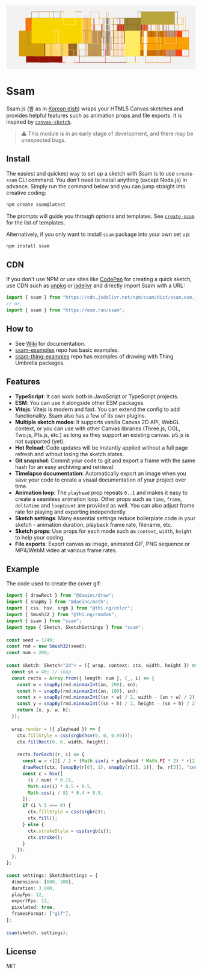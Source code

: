 ![example gif animation](./docs/example.gif)

# Ssam

Ssam.js (쌈 as in [Korean dish](https://en.wikipedia.org/wiki/Ssam)) wraps your HTML5 Canvas sketches and provides helpful features such as animation props and file exports. It is inspired by [`canvas-sketch`](https://github.com/mattdesl/canvas-sketch/).

> ⚠️ This module is in an early stage of development, and there may be unexpected bugs.

## Install

The easiest and quickest way to set up a sketch with Ssam is to use `create-ssam` CLI command. You don't need to install anything (except Node.js) in advance. Simply run the command below and you can jump straight into creative coding:

```sh
npm create ssam@latest
```

The prompts will guide you through options and templates. See [`create-ssam`](https://github.com/cdaein/create-ssam) for the list of templates.

Alternatively, if you only want to install `ssam` package into your own set up:

```sh
npm install ssam
```

## CDN

If you don't use NPM or use sites like [CodePen](https://codepen.io/cdaein/pen/dyBdpEy) for creating a quick sketch, use CDN such as [unpkg](https://unpkg.com/ssam/dist/ssam.esm.js) or [jsdelivr](https://cdn.jsdelivr.net/npm/ssam/dist/ssam.esm.js) and directly import Ssam with a URL:

```js
import { ssam } from "https://cdn.jsdelivr.net/npm/ssam/dist/ssam.esm.js";
// or,
import { ssam } from "https://esm.run/ssam";
```

## How to

- See [Wiki](https://github.com/cdaein/ssam/wiki) for documentation.
- [ssam-examples](https://github.com/cdaein/ssam-examples) repo has basic examples.
- [ssam-thing-examples](https://github.com/cdaein/ssam-thing-examples) repo has examples of drawing with Thing Umbrella packages.

## Features

- **TypeScript**: It can work both in JavaScript or TypeScript projects.
- **ESM**: You can use it alongside other ESM packages.
- **Vitejs**: Vitejs is modern and fast. You can extend the config to add functionality. Ssam also has a few of its own plugins.
- **Multiple sketch modes**: It supports vanilla Canvas 2D API, WebGL context, or you can use with other Canvas libraries (Three.js, OGL, Two.js, Pts.js, etc.) as long as they support an existing canvas. p5.js is not supported (yet).
- **Hot Reload**: Code updates will be instantly applied without a full page refresh and wthout losing the sketch states.
- **Git snapshot**: Commit your code to git and export a frame with the same hash for an easy archiving and retrieval.
- **Timelapse documentation**: Automatically export an image when you save your code to create a visual documentation of your project over time.
- **Animation loop**: The `playhead` prop repeats `0..1` and makes it easy to create a seamless animation loop. Other props such as `time`, `frame`, `deltaTime` and `loopCount` are provided as well. You can also adjust frame rate for playing and exporting independently.
- **Sketch settings**: Many essential settings reduce boilerplate code in your sketch - animation duration, playback frame rate, filename, etc.
- **Sketch props**: Use props for each mode such as `context`, `width`, `height` to help your coding.
- **File exports**: Export canvas as image, animated GIF, PNG sequence or MP4/WebM video at various frame rates.

## Example

The code used to create the cover gif:

```typescript
import { drawRect } from "@daeinc/draw";
import { snapBy } from "@daeinc/math";
import { css, hsv, srgb } from "@thi.ng/color";
import { Smush32 } from "@thi.ng/random";
import { ssam } from "ssam";
import type { Sketch, SketchSettings } from "ssam";

const seed = 1249;
const rnd = new Smush32(seed);
const num = 200;

const sketch: Sketch<"2d"> = ({ wrap, context: ctx, width, height }) => {
  const sn = 40; // snap
  const rects = Array.from({ length: num }, (_, i) => {
    const w = snapBy(rnd.minmaxInt(sn, 200), sn);
    const h = snapBy(rnd.minmaxInt(sn, 100), sn);
    const x = snapBy(rnd.minmaxInt((sn + w) / 2, width - (sn + w) / 2), sn);
    const y = snapBy(rnd.minmaxInt((sn + h) / 2, height - (sn + h) / 2), sn);
    return [x, y, w, h];
  });

  wrap.render = ({ playhead }) => {
    ctx.fillStyle = css(srgb(hsv(0, 0, 0.95)));
    ctx.fillRect(0, 0, width, height);

    rects.forEach((r, i) => {
      const w = r[2] / 2 + (Math.sin(i + playhead * Math.PI * 2) * r[2]) / 2;
      drawRect(ctx, [snapBy(r[0], 1), snapBy(r[1], 1)], [w, r[3]], "center");
      const c = hsv([
        (i / num) * 0.15,
        Math.sin(i) * 0.5 + 0.5,
        Math.cos(i / 8) * 0.4 + 0.9,
      ]);
      if (i % 5 === 0) {
        ctx.fillStyle = css(srgb(c));
        ctx.fill();
      } else {
        ctx.strokeStyle = css(srgb(c));
        ctx.stroke();
      }
    });
  };
};

const settings: SketchSettings = {
  dimensions: [600, 200],
  duration: 3_000,
  playFps: 12,
  exportFps: 12,
  pixelated: true,
  framesFormat: ["gif"],
};

ssam(sketch, settings);
```

## License

MIT
